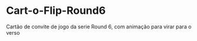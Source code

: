 # Cart-o-Flip-Round6
Cartão de convite de jogo da serie Round 6, com animação para virar para o verso
